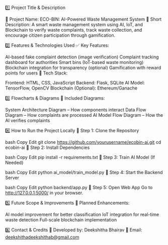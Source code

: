 1️⃣ Project Title & Description

🔹 Project Name: ECO-BIN: AI-Powered Waste Management System
🔹 Short Description: A smart waste management system using AI, IoT, and Blockchain to verify waste complaints, track waste collection, and encourage citizen participation through gamification.


2️⃣ Features & Technologies Used
✅ Key Features:

AI-based fake complaint detection (image verification)
Complaint tracking dashboard for authorities
Smart bins (IoT-based waste monitoring)
Blockchain integration for transparency (optional)
Gamification with reward points for users
🔧 Tech Stack:

Frontend: HTML, CSS, JavaScript
Backend: Flask, SQLite
AI Model: TensorFlow, OpenCV
Blockchain (Optional): Ethereum/Ganache


3️⃣ Flowcharts & Diagrams
📌 Included Diagrams:

System Architecture Diagram – How components interact
Data Flow Diagram – How complaints are processed
AI Model Flow Diagram – How the AI verifies complaints


4️⃣ How to Run the Project Locally
🔹 Step 1: Clone the Repository

bash
Copy
Edit
git clone https://github.com/yourusername/ecobin-ai.git
cd ecobin-ai
🔹 Step 2: Install Dependencies

bash
Copy
Edit
pip install -r requirements.txt
🔹 Step 3: Train AI Model (If Needed)

bash
Copy
Edit
python ai_model/train_model.py
🔹 Step 4: Start the Backend Server

bash
Copy
Edit
python backend/app.py
🔹 Step 5: Open Web App
Go to http://127.0.0.1:5000/ in your browser.


5️⃣ Future Scope & Improvements
🚀 Planned Enhancements:

AI model improvement for better classification
IoT integration for real-time waste detection
Full-scale blockchain implementation


6️⃣ Contact & Credits
👤 Developed by: Deekshitha Bhairav
📧 Email: deekshithadeekshithab@gmail.com
